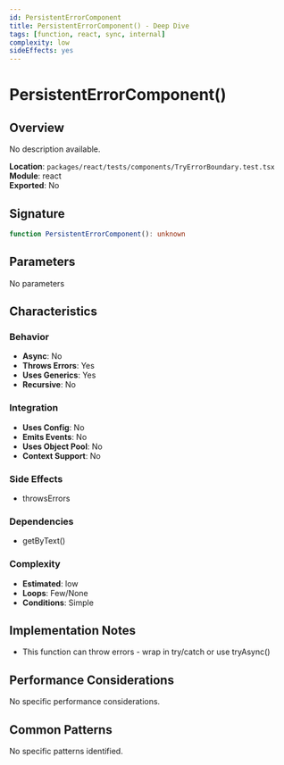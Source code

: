 ```yaml
---
id: PersistentErrorComponent
title: PersistentErrorComponent() - Deep Dive
tags: [function, react, sync, internal]
complexity: low
sideEffects: yes
---
```


# PersistentErrorComponent()

## Overview
No description available.

**Location**: `packages/react/tests/components/TryErrorBoundary.test.tsx`  
**Module**: react  
**Exported**: No  

## Signature
```typescript
function PersistentErrorComponent(): unknown
```

## Parameters
No parameters

## Characteristics

### Behavior
- **Async**: No
- **Throws Errors**: Yes
- **Uses Generics**: Yes
- **Recursive**: No

### Integration
- **Uses Config**: No
- **Emits Events**: No
- **Uses Object Pool**: No
- **Context Support**: No

### Side Effects
- throwsErrors

### Dependencies
- getByText()

### Complexity
- **Estimated**: low
- **Loops**: Few/None
- **Conditions**: Simple



## Implementation Notes
- This function can throw errors - wrap in try/catch or use tryAsync()

## Performance Considerations
No specific performance considerations.

## Common Patterns
No specific patterns identified.
